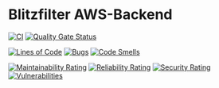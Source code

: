 # Blitzfilter AWS-Backend

[![CI](https://github.com/blitzfilter/aws-backend/actions/workflows/ci.yml/badge.svg)](https://github.com/blitzfilter/aws-backend/actions/workflows/ci.yml)
[![Quality Gate Status](https://sonarcloud.io/api/project_badges/measure?project=blitzfilter_aws-backend&metric=alert_status)](https://sonarcloud.io/summary/new_code?id=blitzfilter_aws-backend)

[![Lines of Code](https://sonarcloud.io/api/project_badges/measure?project=blitzfilter_aws-backend&metric=ncloc)](https://sonarcloud.io/summary/new_code?id=blitzfilter_aws-backend)
[![Bugs](https://sonarcloud.io/api/project_badges/measure?project=blitzfilter_aws-backend&metric=bugs)](https://sonarcloud.io/summary/new_code?id=blitzfilter_aws-backend)
[![Code Smells](https://sonarcloud.io/api/project_badges/measure?project=blitzfilter_aws-backend&metric=code_smells)](https://sonarcloud.io/summary/new_code?id=blitzfilter_aws-backend)

[![Maintainability Rating](https://sonarcloud.io/api/project_badges/measure?project=blitzfilter_aws-backend&metric=sqale_rating)](https://sonarcloud.io/summary/new_code?id=blitzfilter_aws-backend)
[![Reliability Rating](https://sonarcloud.io/api/project_badges/measure?project=blitzfilter_aws-backend&metric=reliability_rating)](https://sonarcloud.io/summary/new_code?id=blitzfilter_aws-backend)
[![Security Rating](https://sonarcloud.io/api/project_badges/measure?project=blitzfilter_aws-backend&metric=security_rating)](https://sonarcloud.io/summary/new_code?id=blitzfilter_aws-backend)
[![Vulnerabilities](https://sonarcloud.io/api/project_badges/measure?project=blitzfilter_aws-backend&metric=vulnerabilities)](https://sonarcloud.io/summary/new_code?id=blitzfilter_aws-backend)
